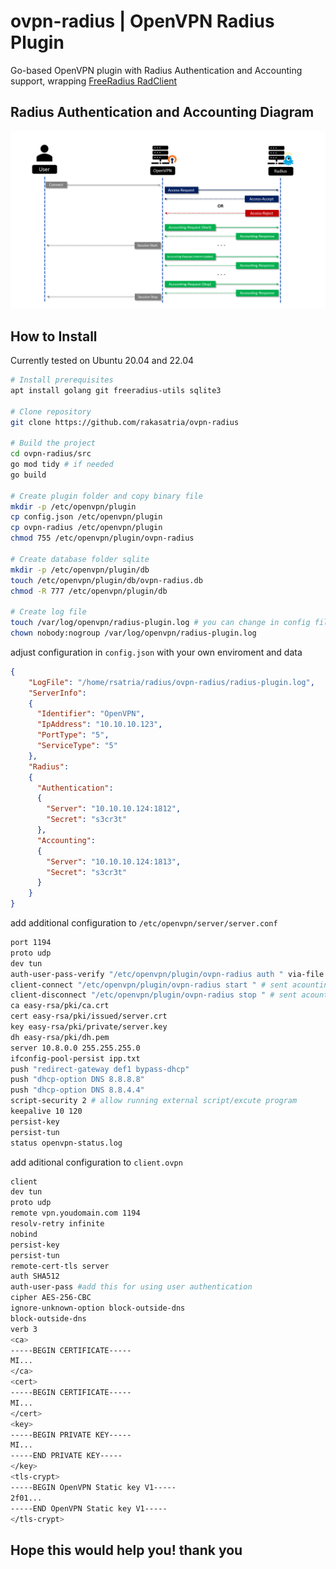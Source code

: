 # ovpn-radius | OpenVPN Radius Plugin

Go-based OpenVPN plugin with Radius Authentication and Accounting support, wrapping [FreeRadius RadClient](https://wiki.freeradius.org/config/Radclient)

## Radius Authentication and Accounting Diagram

![diagram](/radius-diagram.png)

## How to Install

Currently tested on Ubuntu 20.04 and 22.04

```bash
# Install prerequisites
apt install golang git freeradius-utils sqlite3

# Clone repository
git clone https://github.com/rakasatria/ovpn-radius

# Build the project
cd ovpn-radius/src 
go mod tidy # if needed
go build

# Create plugin folder and copy binary file
mkdir -p /etc/openvpn/plugin
cp config.json /etc/openvpn/plugin
cp ovpn-radius /etc/openvpn/plugin
chmod 755 /etc/openvpn/plugin/ovpn-radius

# Create database folder sqlite
mkdir -p /etc/openvpn/plugin/db
touch /etc/openvpn/plugin/db/ovpn-radius.db
chmod -R 777 /etc/openvpn/plugin/db

# Create log file
touch /var/log/openvpn/radius-plugin.log # you can change in config file
chown nobody:nogroup /var/log/openvpn/radius-plugin.log
```

adjust configuration in `config.json` with your own enviroment and data

```json
{
    "LogFile": "/home/rsatria/radius/ovpn-radius/radius-plugin.log",
    "ServerInfo":
    {
      "Identifier": "OpenVPN",
      "IpAddress": "10.10.10.123",
      "PortType": "5",
      "ServiceType": "5"
    },
    "Radius":
    {
      "Authentication":
      {
        "Server": "10.10.10.124:1812",
        "Secret": "s3cr3t"
      },
      "Accounting":
      {
        "Server": "10.10.10.124:1813",
        "Secret": "s3cr3t"
      }
    }
}
```

add additional configuration to `/etc/openvpn/server/server.conf`

```bash
port 1194
proto udp
dev tun
auth-user-pass-verify "/etc/openvpn/plugin/ovpn-radius auth " via-file # authenticate to radius
client-connect "/etc/openvpn/plugin/ovpn-radius start " # sent acounting request start and update to radius
client-disconnect "/etc/openvpn/plugin/ovpn-radius stop " # sent acounting request stop to radius
ca easy-rsa/pki/ca.crt
cert easy-rsa/pki/issued/server.crt
key easy-rsa/pki/private/server.key
dh easy-rsa/pki/dh.pem
server 10.8.0.0 255.255.255.0
ifconfig-pool-persist ipp.txt
push "redirect-gateway def1 bypass-dhcp"
push "dhcp-option DNS 8.8.8.8"
push "dhcp-option DNS 8.8.4.4"
script-security 2 # allow running external script/excute program
keepalive 10 120
persist-key
persist-tun
status openvpn-status.log
```

add aditional configuration to `client.ovpn`

```bash
client
dev tun
proto udp
remote vpn.youdomain.com 1194
resolv-retry infinite
nobind
persist-key
persist-tun
remote-cert-tls server
auth SHA512
auth-user-pass #add this for using user authentication
cipher AES-256-CBC
ignore-unknown-option block-outside-dns
block-outside-dns
verb 3
<ca>
-----BEGIN CERTIFICATE-----
MI...
</ca>
<cert>
-----BEGIN CERTIFICATE-----
MI...
</cert>
<key>
-----BEGIN PRIVATE KEY-----
MI...
-----END PRIVATE KEY-----
</key>
<tls-crypt>
-----BEGIN OpenVPN Static key V1-----
2f01...
-----END OpenVPN Static key V1-----
</tls-crypt>

```

## Hope this would help you! thank you
